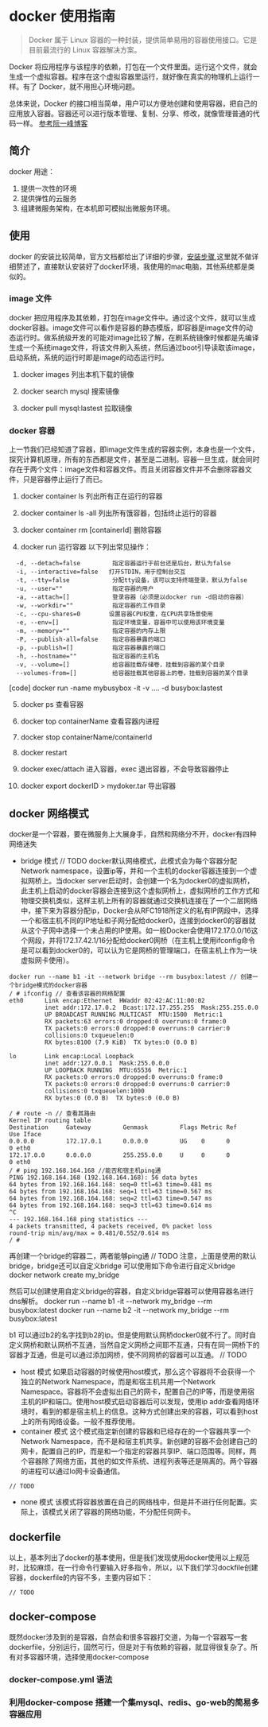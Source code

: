 # docker 使用指南
> Docker 属于 Linux 容器的一种封装，提供简单易用的容器使用接口。它是目前最流行的 Linux 容器解决方案。

Docker 将应用程序与该程序的依赖，打包在一个文件里面。运行这个文件，就会生成一个虚拟容器。程序在这个虚拟容器里运行，就好像在真实的物理机上运行一样。有了 Docker，就不用担心环境问题。

总体来说，Docker 的接口相当简单，用户可以方便地创建和使用容器，把自己的应用放入容器。容器还可以进行版本管理、复制、分享、修改，就像管理普通的代码一样。 [参考阮一峰博客](https://www.ruanyifeng.com/blog/2018/02/docker-tutorial.html)

## 简介
docker 用途：
1. 提供一次性的环境
2. 提供弹性的云服务
3. 组建微服务架构，在本机即可模拟出微服务环境。

## 使用
docker 的安装比较简单，官方文档都给出了详细的步骤，[安装步骤](),这里就不做详细赘述了，直接默认安装好了docker环境，我使用的mac电脑，其他系统都是类似的。

### image 文件
docker 把应用程序及其依赖，打包在image文件中。通过这个文件，就可以生成docker容器。image文件可以看作是容器的静态模版，即容器是image文件的动态运行时。做系统级开发的可能对image比较了解，在刷系统镜像时候都是先编译生成一个系统image文件，将该文件刷入系统，然后通过boot引导读取该image，启动系统，系统的运行时即是image的动态运行时。

1. docker images 列出本机下载的镜像

2. docker search mysql 搜索镜像

3. docker pull mysql:lastest 拉取镜像

### docker 容器
上一节我们已经知道了容器，即image文件生成的容器实例，本身也是一个文件，探究计算机原理，所有的东西都是文件，甚至是二进制。容器一旦生成，就会同时存在于两个文件：image文件和容器文件。而且关闭容器文件并不会删除容器文件，只是容器停止运行了而已。
1. docker container ls 列出所有正在运行的容器

2. docker container ls -all 列出所有饿容器，包括终止运行的容器

3. docker container rm [containerId] 删除容器

4. docker run 运行容器
以下列出常见操作：
```
  -d, --detach=false         指定容器运行于前台还是后台，默认为false     
  -i, --interactive=false   打开STDIN，用于控制台交互    
  -t, --tty=false            分配tty设备，该可以支持终端登录，默认为false    
  -u, --user=""              指定容器的用户    
  -a, --attach=[]            登录容器（必须是以docker run -d启动的容器）  
  -w, --workdir=""           指定容器的工作目录   
  -c, --cpu-shares=0        设置容器CPU权重，在CPU共享场景使用    
  -e, --env=[]               指定环境变量，容器中可以使用该环境变量    
  -m, --memory=""            指定容器的内存上限    
  -P, --publish-all=false    指定容器暴露的端口    
  -p, --publish=[]           指定容器暴露的端口   
  -h, --hostname=""          指定容器的主机名    
  -v, --volume=[]            给容器挂载存储卷，挂载到容器的某个目录    
  --volumes-from=[]          给容器挂载其他容器上的卷，挂载到容器的某个目录  
```
[code] docker run -name mybusybox -it -v .... -d busybox:lastest

5. docker ps 查看容器

6. docker top containerName 查看容器内进程

7. docker stop containerName/containerId

8. docker restart

9. docker exec/attach 进入容器，exec 退出容器，不会导致容器停止

10. docker export dockerID > mydoker.tar 导出容器

## docker 网络模式
docker是一个容器，要在微服务上大展身手，自然和网络分不开，docker有四种网络迷失
* bridge 模式
// TODO
docker默认网络模式，此模式会为每个容器分配Network namespace，设置ip等，并和一个主机的docker容器连接到一个虚拟网桥上。当docker server启动时，会创建一个名为docker0的虚拟网桥，此主机上启动的docker容器会连接到这个虚拟网桥上，虚拟网桥的工作方式和物理交换机类似，这样主机上所有的容器就通过交换机连接在了一个二层网络中，接下来为容器分配ip，Docker会从RFC1918所定义的私有IP网段中，选择一个和宿主机不同的IP地址和子网分配给docker0，连接到docker0的容器就从这个子网中选择一个未占用的IP使用。如一般Docker会使用172.17.0.0/16这个网段，并将172.17.42.1/16分配给docker0网桥（在主机上使用ifconfig命令是可以看到docker0的，可以认为它是网桥的管理端口，在宿主机上作为一块虚拟网卡使用）。

```
docker run --name b1 -it --network bridge --rm busybox:latest // 创建一个bridge模式的docker容器
/ # ifconfig // 查看该容器的网络配置
eth0      Link encap:Ethernet  HWaddr 02:42:AC:11:00:02  
          inet addr:172.17.0.2  Bcast:172.17.255.255  Mask:255.255.0.0
          UP BROADCAST RUNNING MULTICAST  MTU:1500  Metric:1
          RX packets:63 errors:0 dropped:0 overruns:0 frame:0
          TX packets:0 errors:0 dropped:0 overruns:0 carrier:0
          collisions:0 txqueuelen:0 
          RX bytes:8100 (7.9 KiB)  TX bytes:0 (0.0 B)

lo        Link encap:Local Loopback  
          inet addr:127.0.0.1  Mask:255.0.0.0
          UP LOOPBACK RUNNING  MTU:65536  Metric:1
          RX packets:0 errors:0 dropped:0 overruns:0 frame:0
          TX packets:0 errors:0 dropped:0 overruns:0 carrier:0
          collisions:0 txqueuelen:1000 
          RX bytes:0 (0.0 B)  TX bytes:0 (0.0 B)

/ # route -n // 查看其路由
Kernel IP routing table
Destination     Gateway         Genmask         Flags Metric Ref    Use Iface
0.0.0.0         172.17.0.1      0.0.0.0         UG    0      0        0 eth0
172.17.0.0      0.0.0.0         255.255.0.0     U     0      0        0 eth0
/ # ping 192.168.164.168 //能否和宿主机ping通
PING 192.168.164.168 (192.168.164.168): 56 data bytes
64 bytes from 192.168.164.168: seq=0 ttl=63 time=0.481 ms
64 bytes from 192.168.164.168: seq=1 ttl=63 time=0.567 ms
64 bytes from 192.168.164.168: seq=2 ttl=63 time=0.547 ms
64 bytes from 192.168.164.168: seq=3 ttl=63 time=0.614 ms
^C
--- 192.168.164.168 ping statistics ---
4 packets transmitted, 4 packets received, 0% packet loss
round-trip min/avg/max = 0.481/0.552/0.614 ms
/ # 

```
再创建一个bridge的容器二，两者能够ping通
// TODO
注意，上面是使用的默认bridge，bridge还可以自定义bridge
可以使用如下命令进行自定义bridge
docker network create my_bridge

然后可以创建使用自定义bridge的容器，自定义bridge容器可以使用容器名进行dns解析。
docker run --name b1 -it --network my_bridge --rm busybox:latest
docker run --name b2 -it --network my_bridge --rm busybox:latest

b1 可以通过b2的名字找到b2的ip。但是使用默认网桥docker0就不行了。同时自定义网桥和默认网桥不互通，当然自定义网桥之间耶不互通，只有在同一网桥下的容器才互通，但是可以通过添加网桥，使不同网桥的容器可以互通。
// TODO
* host 模式
如果启动容器的时候使用host模式，那么这个容器将不会获得一个独立的Network Namespace，而是和宿主机共用一个Network Namespace。容器将不会虚拟出自己的网卡，配置自己的IP等，而是使用宿主机的IP和端口。使用host模式启动容器后可以发现，使用ip addr查看网络环境时，看到的都是宿主机上的信息。这种方式创建出来的容器，可以看到host上的所有网络设备。一般不推荐使用。
* container 模式
这个模式指定新创建的容器和已经存在的一个容器共享一个Network Namespace，而不是和宿主机共享。新创建的容器不会创建自己的网卡，配置自己的IP，而是和一个指定的容器共享IP、端口范围等。同样，两个容器除了网络方面，其他的如文件系统、进程列表等还是隔离的。两个容器的进程可以通过lo网卡设备通信。

```
// TODO
```
* none 模式
该模式将容器放置在自己的网络栈中，但是并不进行任何配置。实际上，该模式关闭了容器的网络功能，不分配任何网卡。

## dockerfile
以上，基本列出了docker的基本使用，但是我们发现使用docker使用以上规范时，比较麻烦，在一行命令行要输入好多指令，所以，以下我们学习dockfile创建容器，dockerfile的内容不多，主要内容如下：
```
// TODO
```

## docker-compose
既然docker涉及到的是容器，自然会和很多容器打交道，为每一个容器写一套dockerfile，分别运行，固然可行，但是对于有依赖的容器，就显得很复杂了。所有对多容器环境，选择使用docker-compose
### docker-compose.yml 语法
### 利用docker-compose 搭建一个集mysql、redis、go-web的简易多容器应用
